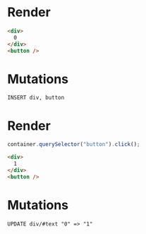 # Render
```html
<div>
  0
</div>
<button />
```

# Mutations
```
INSERT div, button
```

# Render
```js
container.querySelector("button").click();
```
```html
<div>
  1
</div>
<button />
```

# Mutations
```
UPDATE div/#text "0" => "1"
```